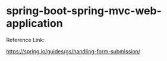 # spring-boot-spring-mvc-web-application


Reference Link:

https://spring.io/guides/gs/handling-form-submission/
